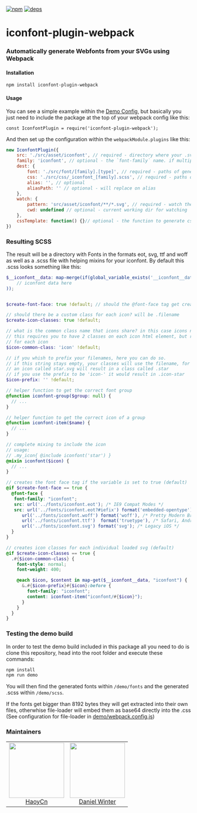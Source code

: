 [![npm][npm]][npm-url]
[![deps][deps]][deps-url]

# iconfont-plugin-webpack

### Automatically generate Webfonts from your SVGs using Webpack

#### Installation

`npm install iconfont-plugin-webpack`


#### Usage

You can see a simple example within the [Demo Config](demo/webpack.config.js), but basically you just need to include the package at the top of your webpack config like this:

`const IconfontPlugin = require('iconfont-plugin-webpack');`

And then set up the configuration within the `webpackModule.plugins` like this:

```js
new IconfontPlugin({
    src: './src/asset/iconfont', // required - directory where your .svg files are located
    family: 'iconfont', // optional - the `font-family` name. if multiple iconfonts are generated, the dir names will be used.
    dest: {
        font: './src/font/[family].[type]', // required - paths of generated font files
        css: './src/css/_iconfont_[family].scss', // required - paths of generated css files
        alias: '', // optional
        aliasPath: '' // optional - will replace on alias
    },
    watch: {
        pattern: 'src/asset/iconfont/**/*.svg', // required - watch these files to reload
        cwd: undefined // optional - current working dir for watching
    },
    cssTemplate: function() {}// optional - the function to generate css contents
})
```

### Resulting SCSS

The result will be a directory with Fonts in the formats eot, svg, ttf and woff as well as a
.scss file with helping mixins for your iconfont. By default this .scss looks something like this:

```scss
$__iconfont__data: map-merge(if(global_variable_exists('__iconfont__data'), $__iconfont__data, ()), (
	// iconfont data here
));


$create-font-face: true !default; // should the @font-face tag get created?

// should there be a custom class for each icon? will be .filename
$create-icon-classes: true !default; 

// what is the common class name that icons share? in this case icons need to have .icon.filename in their classes
// this requires you to have 2 classes on each icon html element, but reduced redeclaration of the font family
// for each icon
$icon-common-class: 'icon' !default;

// if you whish to prefix your filenames, here you can do so.
// if this string stays empty, your classes will use the filename, for example
// an icon called star.svg will result in a class called .star
// if you use the prefix to be 'icon-' it would result in .icon-star
$icon-prefix: '' !default; 

// helper function to get the correct font group
@function iconfont-group($group: null) {
  // ...
}

// helper function to get the correct icon of a group
@function iconfont-item($name) {
  // ...
}

// complete mixing to include the icon
// usage:
// .my_icon{ @include iconfont('star') }
@mixin iconfont($icon) {
  // ...
}

// creates the font face tag if the variable is set to true (default)
@if $create-font-face == true {
  @font-face {
   font-family: "iconfont";
   src: url('../fonts/iconfont.eot'); /* IE9 Compat Modes */
   src: url('../fonts/iconfont.eot?#iefix') format('embedded-opentype'), /* IE6-IE8 */
      url('../fonts/iconfont.woff') format('woff'), /* Pretty Modern Browsers */
      url('../fonts/iconfont.ttf')  format('truetype'), /* Safari, Android, iOS */
      url('../fonts/iconfont.svg') format('svg'); /* Legacy iOS */
  }
}

// creates icon classes for each individual loaded svg (default)
@if $create-icon-classes == true {
  .#{$icon-common-class} {
    font-style: normal;
    font-weight: 400;

    @each $icon, $content in map-get($__iconfont__data, "iconfont") {
      &.#{$icon-prefix}#{$icon}:before {
        font-family: "iconfont";
        content: iconfont-item("iconfont/#{$icon}");
      }
    }
  }
}
```

### Testing the demo build

In order to test the demo build included in this package all you need to do is clone this repository, head into the root folder and execute these commands:

```sh
npm install
npm run demo
```

You will then find the generated fonts within `/demo/fonts` and the generated .scss within `/demo/scss`.

If the fonts get bigger than 8192 bytes they will get extracted into their own files,
otherwhise file-loader will embed them as base64 directly into the .css
(See configuration for file-loader in [demo/webpack.config.js](demo/webpack.config.js#L52-L63))

### Maintainers

<table>
  <tbody>
    <tr>
      <td align="center">
        <a href="https://github.com/HaoyCn">
          <img width="150" height="150" src="https://github.com/HaoyCn.png?v=3&s=150">
          </br>
          HaoyCn
        </a>
      </td>
      <td align="center">
        <a href="https://github.com/lucidlemon">
          <img width="150" height="150" src="https://github.com/lucidlemon.png?v=3&s=150">
          </br>
          Daniel Winter
        </a>
      </td>
    </tr>
  <tbody>
</table>




[npm]: https://img.shields.io/npm/v/iconfont-plugin-webpack.svg
[npm-url]: https://npmjs.com/package/iconfont-plugin-webpack

[deps]: https://david-dm.org/webpack-contrib/iconfont-plugin-webpack.svg
[deps-url]: https://david-dm.org/webpack-contrib/iconfont-plugin-webpack
